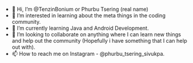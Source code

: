 - 👋 Hi, I’m @TenzinBonium or Phurbu Tsering (real name)
- 👀 I’m interested in learning about the meta things in the coding community.
- 🌱 I’m currently learning Java and Android Development.
- 💞️ I’m looking to collaborate on anything where I can learn new things and help out the community (Hopefully i have something that I can help out with).
- 📫 How to reach me on Instagram - @phurbu_tsering_sivukpa.

<!---
TenzinBonium/TenzinBonium is a ✨ special ✨ repository because its `README.md` (this file) appears on your GitHub profile.
You can click the Preview link to take a look at your changes.
--->
